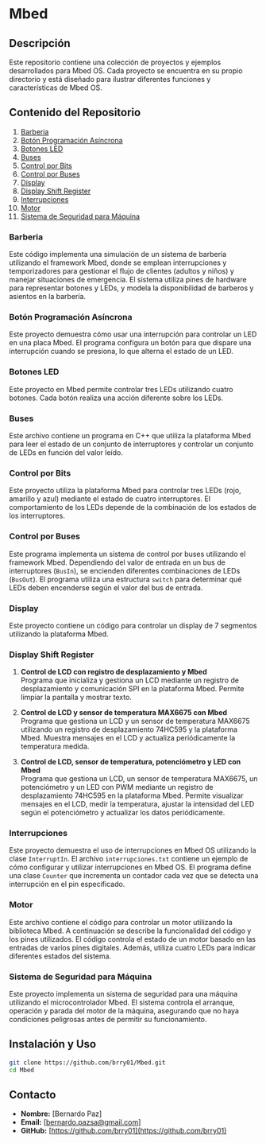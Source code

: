 # Mbed

## Descripción

Este repositorio contiene una colección de proyectos y ejemplos desarrollados para Mbed OS. Cada proyecto se encuentra en su propio directorio y está diseñado para ilustrar diferentes funciones y características de Mbed OS.

## Contenido del Repositorio

1. [Barberia](./barberia)
2. [Botón Programación Asíncrona](./boton_programacion_asincrona)
3. [Botones LED](./botones_led)
4. [Buses](./buses)
5. [Control por Bits](./control_por_bits)
6. [Control por Buses](./control_por_buses)
7. [Display](./display)
8. [Display Shift Register](./display_shift_register)
9. [Interrupciones](./interrupciones)
10. [Motor](./motor)
11. [Sistema de Seguridad para Máquina](./sistema_de_seguridad_para_maquina)

### Barberia

Este código implementa una simulación de un sistema de barbería utilizando el framework Mbed, donde se emplean interrupciones y temporizadores para gestionar el flujo de clientes (adultos y niños) y manejar situaciones de emergencia. El sistema utiliza pines de hardware para representar botones y LEDs, y modela la disponibilidad de barberos y asientos en la barbería.

### Botón Programación Asíncrona

Este proyecto demuestra cómo usar una interrupción para controlar un LED en una placa Mbed. El programa configura un botón para que dispare una interrupción cuando se presiona, lo que alterna el estado de un LED.


### Botones LED

Este proyecto en Mbed permite controlar tres LEDs utilizando cuatro botones. Cada botón realiza una acción diferente sobre los LEDs.

### Buses

Este archivo contiene un programa en C++ que utiliza la plataforma Mbed para leer el estado de un conjunto de interruptores y controlar un conjunto de LEDs en función del valor leído.

### Control por Bits

Este proyecto utiliza la plataforma Mbed para controlar tres LEDs (rojo, amarillo y azul) mediante el estado de cuatro interruptores. El comportamiento de los LEDs depende de la combinación de los estados de los interruptores.

### Control por Buses

Este programa implementa un sistema de control por buses utilizando el framework Mbed. Dependiendo del valor de entrada en un bus de interruptores (`BusIn`), se encienden diferentes combinaciones de LEDs (`BusOut`). El programa utiliza una estructura `switch` para determinar qué LEDs deben encenderse según el valor del bus de entrada.

### Display

Este proyecto contiene un código para controlar un display de 7 segmentos utilizando la plataforma Mbed.

### Display Shift Register

1. **Control de LCD con registro de desplazamiento y Mbed**  
   Programa que inicializa y gestiona un LCD mediante un registro de desplazamiento y comunicación SPI en la plataforma Mbed. Permite limpiar la pantalla y mostrar texto.

2. **Control de LCD y sensor de temperatura MAX6675 con Mbed**  
   Programa que gestiona un LCD y un sensor de temperatura MAX6675 utilizando un registro de desplazamiento 74HC595 y la plataforma Mbed. Muestra mensajes en el LCD y actualiza periódicamente la temperatura medida.

3. **Control de LCD, sensor de temperatura, potenciómetro y LED con Mbed**  
   Programa que gestiona un LCD, un sensor de temperatura MAX6675, un potenciómetro y un LED con PWM mediante un registro de desplazamiento 74HC595 en la plataforma Mbed. Permite visualizar mensajes en el LCD, medir la temperatura, ajustar la intensidad del LED según el potenciómetro y actualizar los datos periódicamente.

### Interrupciones

Este proyecto demuestra el uso de interrupciones en Mbed OS utilizando la clase `InterruptIn`. El archivo `interrupciones.txt` contiene un ejemplo de cómo configurar y utilizar interrupciones en Mbed OS. El programa define una clase `Counter` que incrementa un contador cada vez que se detecta una interrupción en el pin especificado.

### Motor

Este archivo contiene el código para controlar un motor utilizando la biblioteca Mbed. A continuación se describe la funcionalidad del código y los pines utilizados. El código controla el estado de un motor basado en las entradas de varios pines digitales. Además, utiliza cuatro LEDs para indicar diferentes estados del sistema.


### Sistema de Seguridad para Máquina

Este proyecto implementa un sistema de seguridad para una máquina utilizando el microcontrolador Mbed. El sistema controla el arranque, operación y parada del motor de la máquina, asegurando que no haya condiciones peligrosas antes de permitir su funcionamiento.

## Instalación y Uso

```bash
git clone https://github.com/brry01/Mbed.git
cd Mbed
```

## Contacto

- **Nombre:** [Bernardo Paz]
- **Email:** [bernardo.pazsa@gmail.com]
- **GitHub:** [https://github.com/brry01](https://github.com/brry01)
